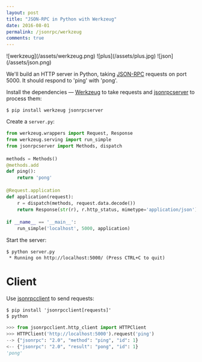 ```yaml
---
layout: post
title: "JSON-RPC in Python with Werkzeug"
date: 2016-08-01
permalink: /jsonrpc/werkzeug
comments: true
---
```

<div class="wide-logos" markdown="1">
![werkzeug](/assets/werkzeug.png)
![plus](/assets/plus.jpg)
![json](/assets/json.png)
</div>

We'll build an HTTP server in Python, taking
[JSON-RPC](http://www.jsonrpc.org/) requests on port
5000. It should respond to 'ping' with 'pong'.

Install the dependencies — [Werkzeug](http://werkzeug.pocoo.org) to take
requests and [jsonrpcserver](http://jsonrpcserver.readthedocs.io/) to process
them:

``` shell
$ pip install werkzeug jsonrpcserver
```
Create a `server.py`:

```python
from werkzeug.wrappers import Request, Response
from werkzeug.serving import run_simple
from jsonrpcserver import Methods, dispatch

methods = Methods()
@methods.add
def ping():
    return 'pong'

@Request.application
def application(request):
    r = dispatch(methods, request.data.decode())
    return Response(str(r), r.http_status, mimetype='application/json')

if __name__ == '__main__':
    run_simple('localhost', 5000, application)
```
Start the server:

``` shell
$ python server.py
 * Running on http://localhost:5000/ (Press CTRL+C to quit)
```

Client
======
Use [jsonrpcclient](http://jsonrpcclient.readthedocs.io/) to send requests:

``` shell
$ pip install 'jsonrpcclient[requests]'
$ python
```
```python
>>> from jsonrpcclient.http_client import HTTPClient
>>> HTTPClient('http://localhost:5000').request('ping')
--> {"jsonrpc": "2.0", "method": "ping", "id": 1}
<-- {"jsonrpc": "2.0", "result": "pong", "id": 1}
'pong'
```
